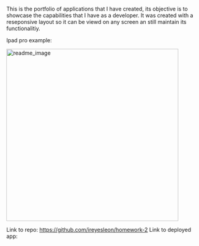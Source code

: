 This is the portfolio of applications that I have created, its objective is to showcase the capabilities that I have as a developer. It was created with a reseponsive layout so it can be viewd on any screen an still maintain its functionalitiy.

Ipad pro example:

<img width="449" alt="readme_image" src="https://user-images.githubusercontent.com/89933923/142133331-30eef34f-7db4-492b-9d22-7d05392e412d.png">

Link to repo: https://github.com/ireyesleon/homework-2
Link to deployed app: 
